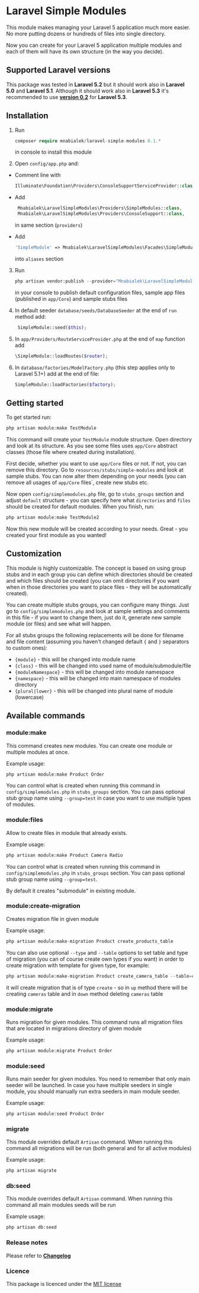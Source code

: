 Laravel Simple Modules
===

This module makes managing your Laravel 5 application much more easier. No more putting dozens or hundreds of files into single directory. 

Now you can create for your Laravel 5 application multiple modules and each of them will have its own structure (in the way you decide).

## Supported Laravel versions

This package was tested in **Laravel 5.2** but it should work also in **Laravel 5.0** and **Laravel 5.1**. Although it should work also in **Laravel 5.3** it's recommended to use **[version 0.2](https://github.com/mnabialek/laravel-modular/tree/master)** for **Laravel 5.3**.

## Installation

1. Run
   ```php   
   composer require mnabialek/laravel-simple-modules 0.1.*
   ```     
   in console to install this module
   
2. Open `config/app.php` and: 
  * Comment line with  
    ```php
    Illuminate\Foundation\Providers\ConsoleSupportServiceProvider::class,
     ```
    
   * Add
    
       ```php
        Mnabialek\LaravelSimpleModules\Providers\SimpleModules::class,
        Mnabialek\LaravelSimpleModules\Providers\ConsoleSupport::class,
       ```
        
       in same section (`providers`)
    
   * Add 
    
        ```php
        'SimpleModule' => Mnabialek\LaravelSimpleModules\Facades\SimpleModule::class,
        ``` 
    
        into `aliases` section
3. Run

    ```php
    php artisan vendor:publish --provider="Mnabialek\LaravelSimpleModules\Providers\SimpleModules"
    ```
    
    in your console to publish default configuration files, sample app files (published in `app/Core`) and sample stubs files

4. In default seeder `database/seeds/DatabaseSeeder` at the end of `run` method add:

    ```php
     SimpleModule::seed($this);
    ``` 

5. In `app/Providers/RouteServiceProvider.php` at the end of `map` function add

    ```php
    \SimpleModule::loadRoutes($router);
    ```

6. In `database/factories/ModelFactory.php` (this step applies only to Laravel 5.1+) add at the end of file:

    ```php
    SimpleModule::loadFactories($factory);
    ```

## Getting started

To get started run:

```php
php artisan module:make TestModule
```

This command will create your `TestModule` module structure. Open directory and look at its structure. 
As you see some files uses `app/Core` abstract classes (those file where created during installation).

First decide, whether you want to use `app/Core` files or not. If not, you can remove this directory. Go to `resources/stubs/simple-modules` and look at
sample stubs. You can now alter them depending on your needs (you can remove all usages of `app/Core` files`, create new stubs etc.

Now open `config/simplemodules.php` file, go to `stubs_groups` section and adjust `default` structure - you can specify here what `directories` and `files` should be created for default modules. When you finish, run:

```php
php artisan module:make TestModule2
```

Now this new module will be created according to your needs. Great - you created your first module as you wanted!
 
## Customization

This module is highly customizable. The concept is based on using group stubs and in each group you can define which directories should be created and which files should be created (you can omit directories if you want when in those directories you want to place files - they will be automatically created).

You can create multiple stubs groups, you can configure many things. Just go to `config/simplemodules.php` and look at sample settings and comments in this file - if you want to change them, just do it, generate new sample module (or files) and see what will happen.

For all stubs groups  the following replacements will be done for filename and file content (assuming you haven't changed default `{` and `}` separators to custom ones):
 
* `{module}` - this will be changed into module name
* `{class}` - this will be changed into used name of module/submodule/file
* `{moduleNamespace}` - this will be changed into module namespace
* `{namespace}` - this will be changed into main namespace of modules directory
* `{plural|lower}` - this will be changed into plural name of module (lowercase)      

## Available commands

### module:make

This command creates new modules. You can create one module or multiple modules at once.

Example usage:

```php
php artisan module:make Product Order
```

You can control what is created when running this command in `config/simplemodules.php` in `stubs_groups` section. You can pass optional stub group name using `--group=test` in case you want to use multiple types of modules.

### module:files

Allow to create files in module that already exists.
 
Example usage:
 
```php
php artisan module:make Product Camera Radio
```
 
You can control what is created when running this command in `config/simplemodules.php` in `stubs_groups` section. You can pass optional stub group name using `--group=test`.
 
By default it creates "submodule" in existing module.

### module:create-migration

Creates migration file in given module

Example usage:

```php
php artisan module:make-migration Product create_products_table
```

You can also use optional `--type` and `--table` options to set table and type of migration (you can of course create own types if you want) in order to create migration with template for given type, for example:

```php
php artisan module:make-migration Product create_camera_table --table=cameras --type=create
```

it will create migration that is of type `create` - so in `up` method there will be creating `cameras` table and in `down` method deleting `cameras` table
 
### module:migrate

Runs migration for given modules. This command runs all migration files that are located in migrations directory of given module

Example usage:

```php
php artisan module:migrate Product Order
```

### module:seed

Runs main seeder for given modules. You need to remember that only main seeder will be launched. In case you have multiple seeders in single module, you should manually run extra seeders in main module seeder.

Example usage:
  
```php
php artisan module:seed Product Order
```  

### migrate

This module overrides default `Artisan` command. When running this command all migrations will be run (both general and for all active modules)

Example usage:
  
```php
php artisan migrate
```  

### db:seed

This module overrides default `Artisan` command. When running this command all main modules seeds will be run

Example usage:
  
```php
php artisan db:seed
``` 

### Release notes

Please refer to **[Changelog](https://github.com/mnabialek/laravel-modular/blob/master/CHANGELOG.md)**

### Licence

This package is licenced under the [MIT license](http://opensource.org/licenses/MIT)
